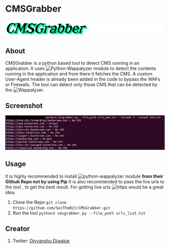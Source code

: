 # CMSGrabber
![alt text](https://github.com/SecTheBit/CMSGrabber/blob/main/Media/CMSGrabber.png)

## About

CMSGrabber is a python based tool to detect CMS running in an application. It uses ![Python-Wappalyzer](https://github.com/chorsley/python-Wappalyzer) module to detect the contents running in the application and from there it fetches the CMS. A custom User-Agent header is already been added in the code to bypass the WAFs or  Firewalls. 
The tool can detect only those CMS that can be detected by the ![Wappalyzer](https://www.wappalyzer.com/).

## Screenshot
![alt_text](https://github.com/SecTheBit/CMSGrabber/blob/main/Media/tmp.png)

## Usage

It is highly recommended to install ![python-wappalyzer](https://github.com/chorsley/python-Wappalyzer) module  **from their Github Repo not by using Pip** 
It is also recommended to pass the live urls to the tool , to get the best result. For getting live urls ![httpx](https://github.com/projectdiscovery/httpx) would be a great idea.

1. Clone the Repo 
    ``` git clone https://github.com/SecTheBit/CMSGrabber.git ```
2. Run the tool 
    ``` python3 cmsgrabber.py --file_path urls_list.txt ```

## Creator
1. Twitter: [Divyanshu Diwakar](https://twitter.com/ddiwakr)








